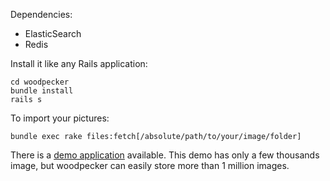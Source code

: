 Dependencies:

  - ElasticSearch
  - Redis


Install it like any Rails application:

```
cd woodpecker
bundle install
rails s
```

To import your pictures:

```
bundle exec rake files:fetch[/absolute/path/to/your/image/folder]
```

There is a [demo application](http://woodpecker.phorque.it/)
    available. This demo has only a few thousands image, but
    woodpecker can easily store more than 1 million images.
